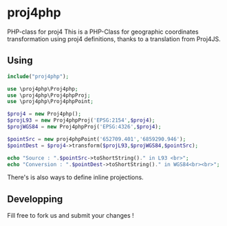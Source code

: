 # proj4php
PHP-class for proj4
This is a PHP-Class for geographic coordinates transformation using proj4 definitions, thanks to a translation from Proj4JS. 

## Using

```php
include("proj4php");

use \proj4php\Proj4php;
use \proj4php\Proj4phpProj;
use \proj4php\Proj4phpPoint;

$proj4 = new Proj4php();
$projL93 = new Proj4phpProj('EPSG:2154',$proj4);
$projWGS84 = new Proj4phpProj('EPSG:4326',$proj4);

$pointSrc = new proj4phpPoint('652709.401','6859290.946');
$pointDest = $proj4->transform($projL93,$projWGS84,$pointSrc);

echo "Source : ".$pointSrc->toShortString()." in L93 <br>";
echo "Conversion : ".$pointDest->toShortString()." in WGS84<br><br>";
```

There's is also ways to define inline projections.

## Developping

Fill free to fork us and submit your changes !
